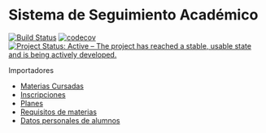 # Sistema de Seguimiento Académico
[![Build Status](https://travis-ci.org/nachoyegro/sadi-alumnos.svg?branch=master)](https://travis-ci.org/nachoyegro/sadi-alumnos)
[![codecov](https://codecov.io/gh/nachoyegro/sadi-alumnos/branch/master/graph/badge.svg)](https://codecov.io/gh/nachoyegro/sadi-alumnos)
[![Project Status: Active – The project has reached a stable, usable state and is being actively developed.](https://www.repostatus.org/badges/latest/active.svg)](https://www.repostatus.org/#active)



Importadores

- [Materias Cursadas](alumnos/docs/md/IMPORTADOR_MATERIAS_CURSADAS.md)
- [Inscripciones](alumnos/docs/md/IMPORTADOR_INSCRIPCIONES.md)
- [Planes](alumnos/docs/md/IMPORTADOR_PLANES.md)
- [Requisitos de materias](alumnos/docs/md/IMPORTADOR_REQUISITOS.md)
- [Datos personales de alumnos](alumnos/docs/md/IMPORTADOR_DATOS_PERSONALES.md)
